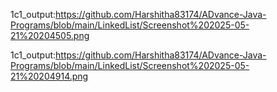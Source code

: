 1c1_output:https://github.com/Harshitha83174/ADvance-Java-Programs/blob/main/LinkedList/Screenshot%202025-05-21%20204505.png

1c1_output:https://github.com/Harshitha83174/ADvance-Java-Programs/blob/main/LinkedList/Screenshot%202025-05-21%20204914.png
